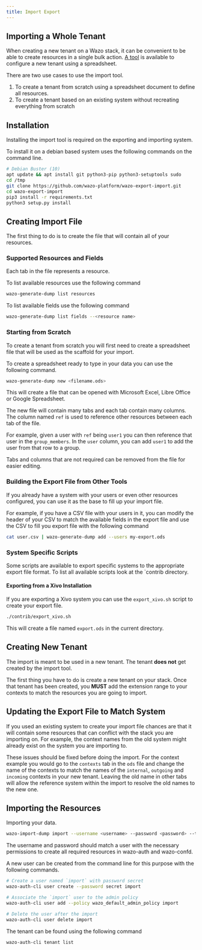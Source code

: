 ```yaml
---
title: Import Export
---
```


## Importing a Whole Tenant

When creating a new tenant on a Wazo stack, it can be convenient to be able to create resources in a
single bulk action. [A tool](https://github.com/wazo-platform/wazo-export-import) is available to
configure a new tenant using a spreadsheet.

There are two use cases to use the import tool.

1. To create a tenant from scratch using a spreadsheet document to define all resources.
2. To create a tenant based on an existing system without recreating everything from scratch

## Installation

Installing the import tool is required on the exporting and importing system.

To install it on a debian based system uses the following commands on the command line.

```sh
# Debian Buster (10)
apt update && apt install git python3-pip python3-setuptools sudo
cd /tmp
git clone https://github.com/wazo-platform/wazo-export-import.git
cd wazo-export-import
pip3 install -r requirements.txt
python3 setup.py install
```

## Creating Import File

The first thing to do is to create the file that will contain all of your resources.

### Supported Resources and Fields

Each tab in the file represents a resource.

To list available resources use the following command

```sh
wazo-generate-dump list resources
```

To list available fields use the following command

```sh
wazo-generate-dump list fields --<resource name>
```

### Starting from Scratch

To create a tenant from scratch you will first need to create a spreadsheet file that will be used
as the scaffold for your import.

To create a spreadsheet ready to type in your data you can use the following command.

```sh
wazo-generate-dump new <filename.ods>
```

This will create a file that can be opened with Microsoft Excel, Libre Office or Google Spreadsheet.

The new file will contain many tabs and each tab contain many columns. The column named `ref` is
used to reference other resources between each tab of the file.

For example, given a user with `ref` being `user1` you can then reference that user in the
`group_members`. In the `user` column, you can add `user1` to add the user from that row to a group.

Tabs and columns that are not required can be removed from the file for easier editing.

### Building the Export File from Other Tools

If you already have a system with your users or even other resources configured, you can use it as
the base to fill up your import file.

For example, if you have a CSV file with your users in it, you can modify the header of your CSV to
match the available fields in the export file and use the CSV to fill you export file with the
following command

```sh
cat user.csv | wazo-generate-dump add --users my-export.ods
```

### System Specific Scripts

Some scripts are available to export specific systems to the appropriate export file format. To list
all available scripts look at the `contrib directory.

#### Exporting from a Xivo Installation

If you are exporting a Xivo system you can use the `export_xivo.sh` script to create your export
file.

```sh
./contrib/export_xivo.sh
```

This will create a file named `export.ods` in the current directory.

## Creating New Tenant

The import is meant to be used in a new tenant. The tenant **does not** get created by the import
tool.

The first thing you have to do is create a new tenant on your stack. Once that tenant has been
created, you **MUST** add the extension range to your contexts to match the resources you are going
to import.

## Updating the Export File to Match System

If you used an existing system to create your import file chances are that it will contain some
resources that can conflict with the stack you are importing on. For example, the context names from
the old system might already exist on the system you are importing to.

These issues should be fixed before doing the import. For the context example you would go to the
`contexts` tab in the `ods` file and change the name of the contexts to match the names of the
`internal`, `outgoing` and `incoming` contexts in your new tenant. Leaving the old name in other
tabs will allow the reference system within the import to resolve the old names to the new one.

## Importing the Resources

Importing your data.

```sh
wazo-import-dump import --username <username> --password <password> --tenant <tenant-uuid> <filename.ods>
```

The username and password should match a user with the necessary permissions to create all required
resources in wazo-auth and wazo-confd.

A new user can be created from the command line for this purpose with the following commands.

```sh
# Create a user named `import` with password secret
wazo-auth-cli user create --password secret import

# Associate the `import` user to the admin policy
wazo-auth-cli user add --policy wazo_default_admin_policy import

# Delete the user after the import
wazo-auth-cli user delete import
```

The tenant can be found using the following command

```sh
wazo-auth-cli tenant list
```
